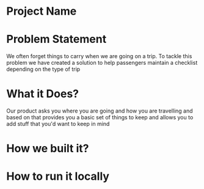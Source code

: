 # Project Name

# Problem Statement

We often forget things to carry when we are going on a trip. To tackle this problem we have created a solution to help passengers maintain a checklist depending on the type of trip

# What it Does?

Our product asks you where you are going and how you are travelling and based on that provides you a basic set of things to keep and allows you to add stuff that you'd want to keep in mind

# How we built it?

# How to run it locally
